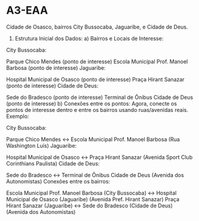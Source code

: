 # A3-EAA
 Cidade de Osasco, bairros City Bussocaba, Jaguaribe, e Cidade de Deus. 

1. Estrutura Inicial dos Dados:
a) Bairros e Locais de Interesse:

City Bussocaba:

Parque Chico Mendes (ponto de interesse)
Escola Municipal Prof. Manoel Barbosa (ponto de interesse)
Jaguaribe:

Hospital Municipal de Osasco (ponto de interesse)
Praça Hirant Sanazar (ponto de interesse)
Cidade de Deus:

Sede do Bradesco (ponto de interesse)
Terminal de Ônibus Cidade de Deus (ponto de interesse)
b) Conexões entre os pontos:
Agora, conecte os pontos de interesse dentro e entre os bairros usando ruas/avenidas reais. Exemplo:

City Bussocaba:

Parque Chico Mendes ↔ Escola Municipal Prof. Manoel Barbosa (Rua Washington Luís)
Jaguaribe:

Hospital Municipal de Osasco ↔ Praça Hirant Sanazar (Avenida Sport Club Corinthians Paulista)
Cidade de Deus:

Sede do Bradesco ↔ Terminal de Ônibus Cidade de Deus (Avenida dos Autonomistas)
Conexões entre os bairros:

Escola Municipal Prof. Manoel Barbosa (City Bussocaba) ↔ Hospital Municipal de Osasco (Jaguaribe) (Avenida Pref. Hirant Sanazar)
Praça Hirant Sanazar (Jaguaribe) ↔ Sede do Bradesco (Cidade de Deus) (Avenida dos Autonomistas)
